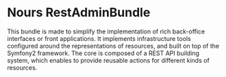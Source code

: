 Nours RestAdminBundle
=====================

This bundle is made to simplify the implementation of rich back-office interfaces or front applications. It implements
infrastructure tools configured around the representations of resources, and built on top of the Symfony2 framework.
The core is composed of a REST API building system, which enables to provide reusable actions for different kinds of
resources. 

